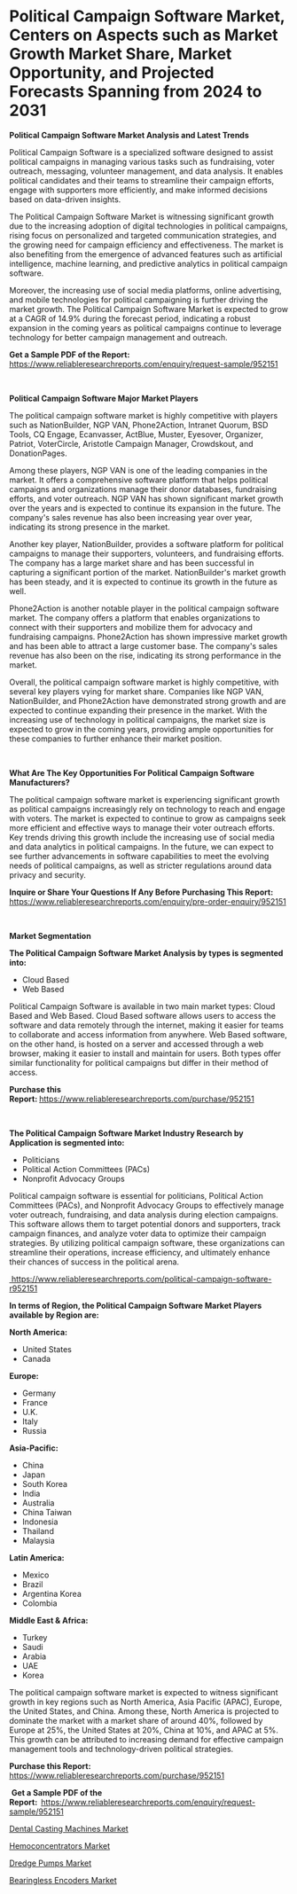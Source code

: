 <p><h1>Political Campaign Software Market, Centers on Aspects such as Market Growth Market Share, Market Opportunity, and Projected Forecasts Spanning from 2024 to 2031</h1></p><p><strong>Political Campaign Software Market Analysis and Latest Trends</strong></p>
<p><p>Political Campaign Software is a specialized software designed to assist political campaigns in managing various tasks such as fundraising, voter outreach, messaging, volunteer management, and data analysis. It enables political candidates and their teams to streamline their campaign efforts, engage with supporters more efficiently, and make informed decisions based on data-driven insights.</p><p>The Political Campaign Software Market is witnessing significant growth due to the increasing adoption of digital technologies in political campaigns, rising focus on personalized and targeted communication strategies, and the growing need for campaign efficiency and effectiveness. The market is also benefiting from the emergence of advanced features such as artificial intelligence, machine learning, and predictive analytics in political campaign software.</p><p>Moreover, the increasing use of social media platforms, online advertising, and mobile technologies for political campaigning is further driving the market growth. The Political Campaign Software Market is expected to grow at a CAGR of 14.9% during the forecast period, indicating a robust expansion in the coming years as political campaigns continue to leverage technology for better campaign management and outreach.</p></p>
<p><strong>Get a Sample PDF of the Report:&nbsp;</strong> <a href="https://www.reliableresearchreports.com/enquiry/request-sample/952151">https://www.reliableresearchreports.com/enquiry/request-sample/952151</a></p>
<p>&nbsp;</p>
<p><strong>Political Campaign Software Major Market Players</strong></p>
<p><p>The political campaign software market is highly competitive with players such as NationBuilder, NGP VAN, Phone2Action, Intranet Quorum, BSD Tools, CQ Engage, Ecanvasser, ActBlue, Muster, Eyesover, Organizer, Patriot, VoterCircle, Aristotle Campaign Manager, Crowdskout, and DonationPages.</p><p>Among these players, NGP VAN is one of the leading companies in the market. It offers a comprehensive software platform that helps political campaigns and organizations manage their donor databases, fundraising efforts, and voter outreach. NGP VAN has shown significant market growth over the years and is expected to continue its expansion in the future. The company's sales revenue has also been increasing year over year, indicating its strong presence in the market.</p><p>Another key player, NationBuilder, provides a software platform for political campaigns to manage their supporters, volunteers, and fundraising efforts. The company has a large market share and has been successful in capturing a significant portion of the market. NationBuilder's market growth has been steady, and it is expected to continue its growth in the future as well.</p><p>Phone2Action is another notable player in the political campaign software market. The company offers a platform that enables organizations to connect with their supporters and mobilize them for advocacy and fundraising campaigns. Phone2Action has shown impressive market growth and has been able to attract a large customer base. The company's sales revenue has also been on the rise, indicating its strong performance in the market.</p><p>Overall, the political campaign software market is highly competitive, with several key players vying for market share. Companies like NGP VAN, NationBuilder, and Phone2Action have demonstrated strong growth and are expected to continue expanding their presence in the market. With the increasing use of technology in political campaigns, the market size is expected to grow in the coming years, providing ample opportunities for these companies to further enhance their market position.</p></p>
<p>&nbsp;</p>
<p><strong>What Are The Key Opportunities For Political Campaign Software Manufacturers?</strong></p>
<p><p>The political campaign software market is experiencing significant growth as political campaigns increasingly rely on technology to reach and engage with voters. The market is expected to continue to grow as campaigns seek more efficient and effective ways to manage their voter outreach efforts. Key trends driving this growth include the increasing use of social media and data analytics in political campaigns. In the future, we can expect to see further advancements in software capabilities to meet the evolving needs of political campaigns, as well as stricter regulations around data privacy and security.</p></p>
<p><strong>Inquire or Share Your Questions If Any Before Purchasing This Report:</strong> <a href="https://www.reliableresearchreports.com/enquiry/pre-order-enquiry/952151">https://www.reliableresearchreports.com/enquiry/pre-order-enquiry/952151</a></p>
<p>&nbsp;</p>
<p><strong>Market Segmentation</strong></p>
<p><strong>The Political Campaign Software Market Analysis by types is segmented into:</strong></p>
<p><ul><li>Cloud Based</li><li>Web Based</li></ul></p>
<p><p>Political Campaign Software is available in two main market types: Cloud Based and Web Based. Cloud Based software allows users to access the software and data remotely through the internet, making it easier for teams to collaborate and access information from anywhere. Web Based software, on the other hand, is hosted on a server and accessed through a web browser, making it easier to install and maintain for users. Both types offer similar functionality for political campaigns but differ in their method of access.</p></p>
<p><strong>Purchase this Report:&nbsp;</strong><a href="https://www.reliableresearchreports.com/purchase/952151">https://www.reliableresearchreports.com/purchase/952151</a></p>
<p>&nbsp;</p>
<p><strong>The Political Campaign Software Market Industry Research by Application is segmented into:</strong></p>
<p><ul><li>Politicians</li><li>Political Action Committees (PACs)</li><li>Nonprofit Advocacy Groups</li></ul></p>
<p><p>Political campaign software is essential for politicians, Political Action Committees (PACs), and Nonprofit Advocacy Groups to effectively manage voter outreach, fundraising, and data analysis during election campaigns. This software allows them to target potential donors and supporters, track campaign finances, and analyze voter data to optimize their campaign strategies. By utilizing political campaign software, these organizations can streamline their operations, increase efficiency, and ultimately enhance their chances of success in the political arena.</p></p>
<p><a href="https://www.reliableresearchreports.com/political-campaign-software-r952151">&nbsp;https://www.reliableresearchreports.com/political-campaign-software-r952151</a></p>
<p><strong>In terms of Region, the Political Campaign Software Market Players available by Region are:</strong></p>
<p>
    <p> <strong> North America: </strong>
        <ul>
            <li>United States</li>
            <li>Canada</li>
        </ul>
        </p> 
    <p> <strong> Europe: </strong>
        <ul>
            <li>Germany</li>
            <li>France</li>
            <li>U.K.</li>
            <li>Italy</li>
            <li>Russia</li>
        </ul>
        </p> 
    <p> <strong> Asia-Pacific: </strong>
        <ul>
            <li>China</li>
            <li>Japan</li>
            <li>South Korea</li>
            <li>India</li>
            <li>Australia</li>
            <li>China Taiwan</li>
            <li>Indonesia</li>
            <li>Thailand</li>
            <li>Malaysia</li>
        </ul>
        </p> 
    <p> <strong> Latin America: </strong>
        <ul>
            <li>Mexico</li>
            <li>Brazil</li>
            <li>Argentina Korea</li>
            <li>Colombia</li>
        </ul>
        </p> 
    <p> <strong> Middle East & Africa: </strong>
        <ul>
            <li>Turkey</li>
            <li>Saudi</li>
            <li>Arabia</li>
            <li>UAE</li>
            <li>Korea</li>
        </ul>
    </p>
    </p>
<p><p>The political campaign software market is expected to witness significant growth in key regions such as North America, Asia Pacific (APAC), Europe, the United States, and China. Among these, North America is projected to dominate the market with a market share of around 40%, followed by Europe at 25%, the United States at 20%, China at 10%, and APAC at 5%. This growth can be attributed to increasing demand for effective campaign management tools and technology-driven political strategies.</p></p>
<p><strong>Purchase this Report: </strong><a href="https://www.reliableresearchreports.com/purchase/952151">https://www.reliableresearchreports.com/purchase/952151</a></p>
<p>&nbsp;<strong>Get a Sample PDF of the Report:&nbsp;&nbsp;</strong><a href="https://www.reliableresearchreports.com/enquiry/request-sample/952151">https://www.reliableresearchreports.com/enquiry/request-sample/952151</a></p>
<p><strong></strong></p>
<p><p><a href="https://github.com/moyahfrancoestellec51j635wcx/Market-Research-Report-List-3/blob/main/dental-casting-machines-market.md">Dental Casting Machines Market</a></p><p><a href="https://github.com/mharielmesa/Market-Research-Report-List-4/blob/main/hemoconcentrators-market.md">Hemoconcentrators Market</a></p><p><a href="https://www.linkedin.com/pulse/dredge-pumps-market-global-insights-sales-trends-2024-kxaif">Dredge Pumps Market</a></p><p><a href="https://www.linkedin.com/pulse/comprehensive-analysis-global-bearingless-encoders-market-growth-o5ixf">Bearingless Encoders Market</a></p></p>
